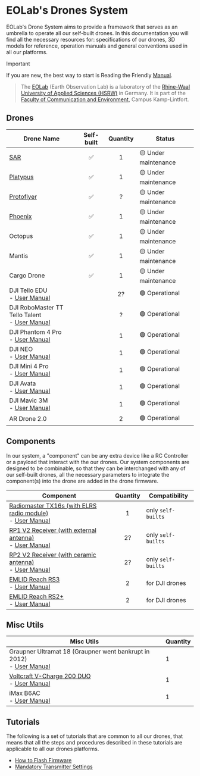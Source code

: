 # EOLab's Drones System

EOLab's Drone System aims to provide a framework that serves as an umbrella to operate all our self-built drones. In this documentation you will find all the necessary resources for: specifications of our drones, 3D models for reference, operation manuals and general conventions used in all our platforms.

> [!IMPORTANT]
> If you are new, the best way to start is Reading the Friendly [Manual](./common-manual/README.md).

> The [EOLab](https://www.eolab.de/) (Earth Observation Lab) is a laboratory of the [Rhine-Waal University of Applied Sciences (HSRW)](https://www.hochschule-rhein-waal.de/de) in Germany. It is part of the [Faculty of Communication and Environment](https://www.hochschule-rhein-waal.de/de/fakultaeten/kommunikation-und-umwelt), Campus Kamp-Lintfort.

## Drones

| Drone Name                                                                                                                                       | Self-built | Quantity | Status               |
|--------------------------------------------------------------------------------------------------------------------------------------------------|:----------:|:--------:|----------------------|
| [SAR](./sar/README.md)                                                                                                                           | ✅         | 1        | 🟡 Under maintenance |
| [Platypus](./platypus/README.md)                                                                                                                 | ✅         | 1        | 🟡 Under maintenance |
| [Protoflyer](./protoflyer/README.md)                                                                                                             | ✅         | ?        | 🟡 Under maintenance |
| [Phoenix](./phoenix/README.md)                                                                                                                   | ✅         | 1        | 🟡 Under maintenance |
| Octopus                                                                                                                                          | ✅         | 1        | 🟡 Under maintenance |
| Mantis                                                                                                                                           | ✅         | 1        | 🟡 Under maintenance |
| Cargo Drone                                                                                                                                      | ✅         | 1        | 🟡 Under maintenance |
| DJI Tello EDU <br> - [User Manual](https://dl-cdn.ryzerobotics.com/downloads/Tello/Tello%20User%20Manual%20v1.4.pdf)                             |            | 2?       | 🟢 Operational       |
| DJI RoboMaster TT Tello Talent <br> - [User Manual](https://dl.djicdn.com/downloads/RoboMaster+TT/RoboMaster_TT_Tello_Talent_User_Manual_en.pdf) |            | ?        | 🟢 Operational       |
| DJI Phantom 4 Pro <br> - [User Manual](https://dl.djicdn.com/downloads/phantom_4_pro/Phantom+4+Pro+Pro+Plus+User+Manual+v1.0.pdf)                |            | 1        | 🟢 Operational       |
| DJI NEO <br> - [User Manual](https://dl.djicdn.com/downloads/neo/20240905/DJI_Neo_User_Manual_v1.0_en.pdf)                                       |            | 1        | 🟢 Operational       |
| DJI Mini 4 Pro <br> - [User Manual](https://dl.djicdn.com/downloads/DJI_Mini_4_Pro/DJI_Mini_4_Pro_User_Manual_EN.pdf)                            |            | 1        | 🟢 Operational       |
| DJI Avata <br> - [User Manual](https://www.foto.no/media/multicase/documents/dji/dji%20avata%20user%20manual%20v1.06.pdf)                        |            | 1        | 🟢 Operational       |
| DJI Mavic 3M <br> - [User Manual](https://dl.djicdn.com/downloads/DJI_Mavic_3_Enterprise/20221216/DJI_Mavic_3M_User_Manual-EN.pdf)               |            | 1        | 🟢 Operational       |
| AR Drone 2.0                                                                                                                                     |            | 2        | 🟢 Operational       |

## Components

In our system, a "component" can be any extra device like a RC Controller or a payload that interact with the our drones. Our system components are designed to be combinable, so that they can be interchanged with any of our self-built drones, all the necessary parameters to integrate the component(s) into the drone are added in the drone firmware.

| Component                                                                                                                                                                                                                           | Quantity | Compatibility      |
|-------------------------------------------------------------------------------------------------------------------------------------------------------------------------------------------------------------------------------------|:--------:|--------------------|
| [Radiomaster TX16s (with ELRS radio module)](https://www.radiomasterrc.com/products/tx16s-mark-ii-radio-controller?variant=45864311685351)<br> - [User Manual](https://cdn.shopify.com/s/files/1/0609/8324/7079/files/TX16S_1.pdf)  | 1        | only `self-builts` |
| [RP1 V2 Receiver (with external antenna)](https://www.radiomasterrc.com/products/rp1-expresslrs-2-4ghz-nano-receiver) <br> - [User Manual](https://cdn.shopify.com/s/files/1/0609/8324/7079/files/RP1_User_Manual.pdf?v=1722923320) | 2?       | only `self-builts`  |
| [RP2 V2 Receiver (with ceramic antenna)](https://www.radiomasterrc.com/products/rp2-expresslrs-2-4ghz-nano-receiver) <br> - [User Manual](https://cdn.shopify.com/s/files/1/0609/8324/7079/files/RP2_User_Manual.pdf?v=1722923303)  | 2?       | only `self-builts`  |
| [EMLID Reach RS3](https://emlid.com/reachrs3/)<br> - [User Manual](https://docs.emlid.com/reachrs3/) | 2 | for DJI drones |
| [EMLID Reach RS2+](https://emlid.com/reachrs2plus/)<br> - [User Manual](https://docs.emlid.com/reachrs2/) | 2 | for DJI drones |

## Misc Utils

| Misc Utils                                                                                                                                                                                                                                                                                                                                                                                                                          | Quantity |
|-------------------------------------------------------------------------------------------------------------------------------------------------------------------------------------------------------------------------------------------------------------------------------------------------------------------------------------------------------------------------------------------------------------------------------------|----------|
| Graupner Ultramat 18 (Graupner went bankrupt in 2012)<br> - [User Manual](https://www.manualslib.de/manual/51049/Graupner-Ultramat-18.html)                                                                                                                                                                                                                                                                                         | 1        |
| [Voltcraft V-Charge 200 DUO](https://www.conrad.de/de/p/voltcraft-v-charge-200-duo-modellbau-multifunktionsladegeraet-12-v-230-v-10-a-blei-nimh-nicd-lipo-liion-lihv-blei-1539603.html)<br> - [User Manual](https://asset.conrad.com/media10/add/160267/c1/-/en/001539603ML02/upute-za-rukovanje-1539603-voltcraft-v-charge-200-duo-visenamjenski-punjac-baterija-za-modele-12-v-230-v-10-a-olovni-nikalj-metal-hidridni-nikal.pdf) | 1        |
| iMax B6AC <br> - [User Manual](https://www.pololu.com/file/0j525/imaxb6acmanual.pdf)                                                                                                                                                                                                                                                                                                                                                | 1        |

## Tutorials

The following is a set of tutorials that are common to all our drones, that means that all the steps and procedures described in these tutorials are applicable to all our drones platforms.
- [How to Flash Firmware](./firmware.md)
- [Mandatory Transmitter Settings](./transmitter.md)
